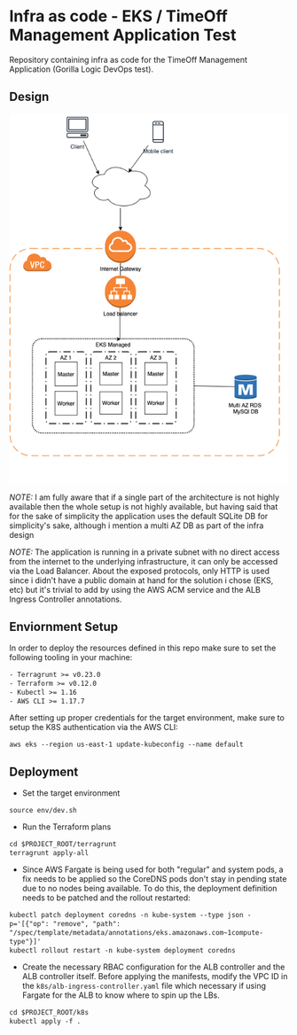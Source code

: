 # Infra as code - EKS / TimeOff Management Application Test
Repository containing infra as code for the TimeOff Management Application (Gorilla Logic DevOps test).


## Design

![Image of infra](docs/timeoff-Infra.png)


*NOTE:* I am fully aware that if a single part of the architecture is not highly available then the whole setup is not highly available, but having said that for the sake of simplicity the application uses the default SQLite DB for simplicity's sake, although i mention a multi AZ DB as part of the infra design

*NOTE:* The application is running in a private subnet with no direct access from the internet to the underlying infrastructure, it can only be accessed via the Load Balancer. About the exposed protocols, only HTTP is used since i didn't have a public domain at hand for the solution i chose (EKS, etc) but it's trivial to add by using the AWS ACM service and the ALB Ingress Controller annotations.

## Enviornment Setup
In order to deploy the resources defined in this repo make sure to set the following tooling in your machine:

```
- Terragrunt >= v0.23.0
- Terraform >= v0.12.0
- Kubectl >= 1.16
- AWS CLI >= 1.17.7
```

After setting up proper credentials for the target environment, make sure to setup the K8S authentication via the AWS CLI:
```
aws eks --region us-east-1 update-kubeconfig --name default
```

## Deployment
- Set the target environment
```
source env/dev.sh
```

- Run the Terraform plans
```
cd $PROJECT_ROOT/terragrunt
terragrunt apply-all
```

- Since AWS Fargate is being used for both "regular" and system pods, a fix needs to be applied so the CoreDNS pods don't stay in pending state due to no nodes being available. To do this, the deployment definition needs to be patched and the rollout restarted:
```
kubectl patch deployment coredns -n kube-system --type json -p='[{"op": "remove", "path": "/spec/template/metadata/annotations/eks.amazonaws.com~1compute-type"}]'
kubectl rollout restart -n kube-system deployment coredns
```

- Create the necessary RBAC configuration for the ALB controller and the ALB controller itself. Before applying the manifests, modify the  VPC ID in the `k8s/alb-ingress-controller.yaml` file which necessary if using Fargate for the ALB to know where to spin up the LBs.
```
cd $PROJECT_ROOT/k8s
kubectl apply -f .
```
